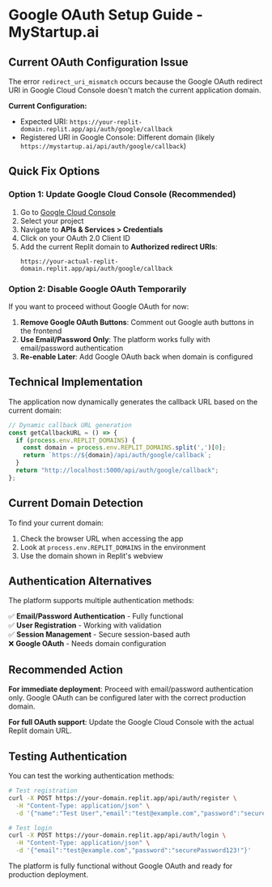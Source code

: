 # Google OAuth Setup Guide - MyStartup.ai

## Current OAuth Configuration Issue

The error `redirect_uri_mismatch` occurs because the Google OAuth redirect URI in Google Cloud Console doesn't match the current application domain.

**Current Configuration:**
- Expected URI: `https://your-replit-domain.replit.app/api/auth/google/callback`
- Registered URI in Google Console: Different domain (likely `https://mystartup.ai/api/auth/google/callback`)

## Quick Fix Options

### Option 1: Update Google Cloud Console (Recommended)

1. Go to [Google Cloud Console](https://console.cloud.google.com)
2. Select your project
3. Navigate to **APIs & Services > Credentials**
4. Click on your OAuth 2.0 Client ID
5. Add the current Replit domain to **Authorized redirect URIs**:
   ```
   https://your-actual-replit-domain.replit.app/api/auth/google/callback
   ```

### Option 2: Disable Google OAuth Temporarily

If you want to proceed without Google OAuth for now:

1. **Remove Google OAuth Buttons**: Comment out Google auth buttons in the frontend
2. **Use Email/Password Only**: The platform works fully with email/password authentication
3. **Re-enable Later**: Add Google OAuth back when domain is configured

## Technical Implementation

The application now dynamically generates the callback URL based on the current domain:

```javascript
// Dynamic callback URL generation
const getCallbackURL = () => {
  if (process.env.REPLIT_DOMAINS) {
    const domain = process.env.REPLIT_DOMAINS.split(',')[0];
    return `https://${domain}/api/auth/google/callback`;
  }
  return "http://localhost:5000/api/auth/google/callback";
};
```

## Current Domain Detection

To find your current domain:

1. Check the browser URL when accessing the app
2. Look at `process.env.REPLIT_DOMAINS` in the environment
3. Use the domain shown in Replit's webview

## Authentication Alternatives

The platform supports multiple authentication methods:

✅ **Email/Password Authentication** - Fully functional  
✅ **User Registration** - Working with validation  
✅ **Session Management** - Secure session-based auth  
❌ **Google OAuth** - Needs domain configuration  

## Recommended Action

**For immediate deployment**: Proceed with email/password authentication only. Google OAuth can be configured later with the correct production domain.

**For full OAuth support**: Update the Google Cloud Console with the actual Replit domain URL.

## Testing Authentication

You can test the working authentication methods:

```bash
# Test registration
curl -X POST https://your-domain.replit.app/api/auth/register \
  -H "Content-Type: application/json" \
  -d '{"name":"Test User","email":"test@example.com","password":"securePassword123!"}'

# Test login  
curl -X POST https://your-domain.replit.app/api/auth/login \
  -H "Content-Type: application/json" \
  -d '{"email":"test@example.com","password":"securePassword123!"}'
```

The platform is fully functional without Google OAuth and ready for production deployment.